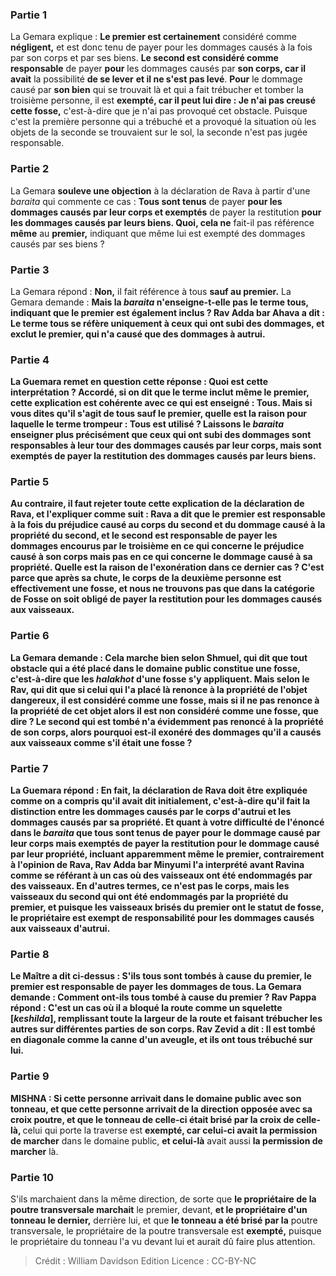 
### Partie 1
La Gemara explique : <b>Le premier est certainement</b> considéré comme <b>négligent,</b> et est donc tenu de payer pour les dommages causés à la fois par son corps et par ses biens. <b>Le second est considéré comme responsable</b> de payer <b>pour</b> les dommages causés par <b>son corps, car il avait</b> la possibilité <b>de se lever</b> <b>et il ne s'est pas levé</b>. <b>Pour</b> le dommage causé par <b>son bien</b> qui se trouvait là et qui a fait trébucher et tomber la troisième personne, il est <b>exempté, car il peut lui dire : Je n'ai pas creusé cette fosse,</b> c'est-à-dire que je n'ai pas provoqué cet obstacle. Puisque c'est la première personne qui a trébuché et a provoqué la situation où les objets de la seconde se trouvaient sur le sol, la seconde n'est pas jugée responsable.

### Partie 2
La Gemara <b>souleve une objection</b> à la déclaration de Rava à partir d'une <i>baraita</i> qui commente ce cas : <b>Tous sont tenus</b> de payer <b>pour les dommages causés par leur corps et exemptés</b> de payer la restitution <b>pour les dommages causés par leurs biens. Quoi, cela ne</b> fait-il pas référence <b>même</b> au <b>premier,</b> indiquant que même lui est exempté des dommages causés par ses biens ?

### Partie 3
La Gemara répond : <b>Non,</b> il fait référence à tous <b>sauf au premier.</b> La Gemara demande : <b>Mais la <i>baraita</i> <b>n'enseigne-t-elle pas</b> le terme <b>tous,</b> indiquant que le premier est également inclus ? <b>Rav Adda bar Ahava a dit :</b> Le terme <b>tous</b> se réfère uniquement à <b>ceux qui ont subi des dommages,</b> et exclut le premier, qui n'a causé que des dommages à autrui.

### Partie 4
La Guemara remet en question cette réponse : <b>Quoi</b> est <b>cette interprétation</b> ? <b>Accordé, si on dit</b> que le terme inclut <b>même le premier, cette</b> explication <b>est</b> cohérente avec <b>ce qui est enseigné : Tous. Mais si vous dites</b> qu'il s'agit de tous <b>sauf le premier, quelle est</b> la raison pour laquelle le terme trompeur : <b>Tous</b> est utilisé ? <b>Laissons</b> le <i>baraita</i> <b>enseigner</b> plus précisément que <b>ceux qui ont subi des dommages</b> sont responsables à leur tour des dommages causés par leur corps, mais sont exemptés de payer la restitution des dommages causés par leurs biens.

### Partie 5
<b>Au contraire,</b> il faut rejeter toute cette explication de la déclaration de Rava, et l'expliquer comme suit : <b>Rava a dit</b> que <b>le premier</b> est <b>responsable à la fois du préjudice</b> causé <b>au corps du second et du dommage</b> causé <b>à la propriété du second, et le second</b> est <b>responsable</b> de payer <b>les dommages encourus par le troisième en ce qui concerne le préjudice causé à son corps mais pas en ce qui concerne le dommage causé à sa propriété. Quelle est la raison</b> de l'exonération dans ce dernier cas ? C'est <b>parce que</b> après sa chute, le corps de la deuxième personne <b>est</b> effectivement <b>une fosse, et nous ne trouvons pas que</b> dans la catégorie de <b>Fosse</b> on soit <b>obligé</b> de payer la restitution <b>pour</b> les dommages causés aux <b>vaisseaux.</b>

### Partie 6
La Gemara demande : <b>Cela marche bien</b> selon <b>Shmuel, qui dit</b> que <b>tout obstacle</b> qui a été placé dans le domaine public <b>constitue une fosse,</b> c'est-à-dire que les <i>halakhot</i> d'une fosse s'y appliquent. <b>Mais</b> selon <b>le Rav, qui dit</b> que <b>si</b> celui qui l'a placé là <b>renonce à la propriété</b> de l'objet dangereux, il <b>est</b> considéré comme une fosse, <b>mais si</b> il ne <b>pas</b> renonce à la propriété de cet objet alors il est <b>non</b> considéré comme une fosse, <b>que dire ? </b> Le second qui est tombé n'a évidemment pas renoncé à la propriété de son corps, alors pourquoi est-il exonéré des dommages qu'il a causés aux vaisseaux comme s'il était une fosse ?

### Partie 7
La Guemara répond : <b>En fait,</b> la déclaration de Rava doit être expliquée <b>comme</b> on a compris qu'il avait <b>dit initialement,</b> c'est-à-dire qu'il fait la distinction entre les dommages causés par le corps d'autrui et les dommages causés par sa propriété. <b>Et quant à votre difficulté</b> de l'énoncé dans le <i>baraita</i> que <b>tous sont tenus</b> de payer pour le dommage causé par leur corps mais exemptés de payer la restitution pour le dommage causé par leur propriété, incluant apparemment même le premier, contrairement à l'opinion de Rava, <b>Rav Adda bar Minyumi l'a interprété avant Ravina</b> comme se référant à un cas <b>où des vaisseaux ont été endommagés par des vaisseaux. </b> En d'autres termes, ce n'est pas le corps, mais les vaisseaux du second qui ont été endommagés par la propriété du premier, et puisque les vaisseaux brisés du premier ont le statut de fosse, le propriétaire est exempt de responsabilité pour les dommages causés aux vaisseaux d'autrui.

### Partie 8
<b>Le Maître a dit</b> ci-dessus : <b>S'ils</b> tous <b>sont tombés à cause du premier, le premier</b> est <b>responsable</b> de payer <b>les dommages de tous.</b> La Gemara demande : <b>Comment ont-ils</b> tous <b>tombé à cause du premier ? Rav Pappa répond :</b> C'est un cas <b>où il a bloqué la route comme un squelette [<i>keshilda</i>],</b> remplissant toute la largeur de la route et faisant trébucher les autres sur différentes parties de son corps. <b>Rav Zevid a dit :</b> Il est tombé en diagonale <b>comme la canne d'un aveugle,</b> et ils ont tous trébuché sur lui.

### Partie 9
<strong>MISHNA : </strong>Si <b>cette personne</b> <b>arrivait</b> dans le domaine public <b>avec son tonneau, et que cette</b> personne <b>arrivait</b> de la direction opposée <b>avec sa</b> croix <b>poutre,</b> et que <b>le tonneau de celle-ci était brisé par la croix </b> de celle-là, </b> celui qui porte la traverse est <b>exempté, car celui-ci avait la permission de marcher</b> dans le domaine public, <b>et celui-là</b> avait aussi <b>la permission de marcher</b> là.

### Partie 10
S'ils marchaient dans la même direction, de sorte que <b>le propriétaire de la <b>poutre transversale</b> marchait</b> le premier,</b> devant, <b>et le propriétaire d'un tonneau le dernier,</b> derrière lui, et que <b>le tonneau a été brisé par la</b> poutre transversale, le propriétaire de la</b> poutre transversale</b> est <b>exempté,</b> puisque le propriétaire du tonneau l'a vu devant lui et aurait dû faire plus attention.

>Crédit : William Davidson Edition
>Licence : CC-BY-NC